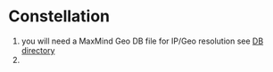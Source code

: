# Constellation

1. you will need a MaxMind Geo DB file for IP/Geo resolution see [DB directory](./db/README.md)
2. 